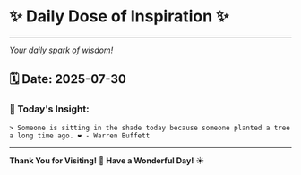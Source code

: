 # ✨ Daily Dose of Inspiration ✨

--- 

_Your daily spark of wisdom!_

## 🗓️ Date: **2025-07-30**

### 💬 Today's Insight:
```
> Someone is sitting in the shade today because someone planted a tree a long time ago. ❤️ - Warren Buffett
```

--- 

**Thank You for Visiting!** 🙏
**Have a Wonderful Day!** ☀️
